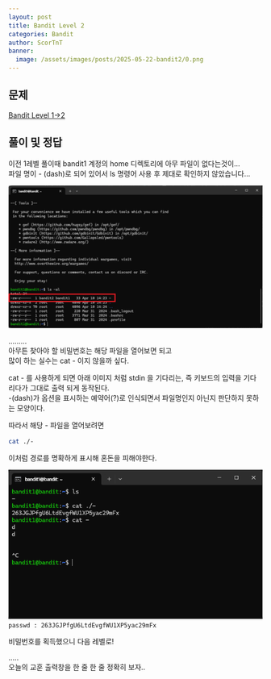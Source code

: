 ```yaml
---
layout: post
title: Bandit Level 2
categories: Bandit
author: ScorTnT
banner:
  image: /assets/images/posts/2025-05-22-bandit2/0.png
---
```


## 문제

[Bandit Level 1->2](https://overthewire.org/wargames/bandit/bandit2.html)

## 풀이 및 정답


이전 1레벨 풀이때 bandit1 계정의 home 디렉토리에 아무 파일이 없다는것이...   
파일 명이 - (dash)로 되어 있어서 ls 명령어 사용 후 제대로 확인하지 않았습니다...   

![](/assets/images/posts/2025-05-22-bandit2/1.png)

.........  
아무튼 찾아야 할 비밀번호는 해당 파일을 열어보면 되고  
많이 하는 실수는 cat - 이지 않을까 싶다.  
  
cat - 를 사용하게 되면 아래 이미지 처럼 stdin 을 기다리는, 즉 키보드의 입력을 기다리다가 그대로 출력 되게 동작된다.  
-(dash)가 옵션을 표시하는 예약어(?)로 인식되면서 파일명인지 아닌지 판단하지 못하는 모양이다.  
  
따라서 해당 - 파일을 열어보려면
```bash
cat ./- 
```
이처럼 경로를 명확하게 표시해 혼돈을 피해야한다.  

![](/assets/images/posts/2025-05-22-bandit2/0.png)
`passwd : 263JGJPfgU6LtdEvgfWU1XP5yac29mFx`
  
비밀번호를 획득했으니 다음 레벨로!  
  
.....  
오늘의 교훈 출력창을 한 줄 한 줄 정확히 보자..  